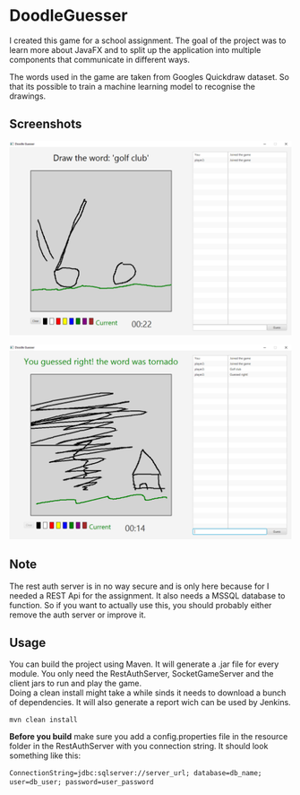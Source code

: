 # DoodleGuesser

I created this game for a school assignment. The goal of the project was to learn more about JavaFX and to split up the application into multiple components that communicate in different ways.

The words used in the game are taken from Googles Quickdraw dataset. So that its possible to train a machine learning model to recognise the drawings. 

## Screenshots

![alt text](/screenshots/image1.png)     
     
![alt text](/screenshots/image2.png)

## Note

The rest auth server is in no way secure and is only here because for I needed a REST Api for the assignment. It also needs a MSSQL database to function. So if you want to actually use this, you should probably either remove the auth server or improve it.

## Usage

You can build the project using Maven. It will generate a .jar file for every module. You only need the RestAuthServer, SocketGameServer and the client jars to run and play the game.   
Doing a clean install might take a while sinds it needs to download a bunch of dependencies. It will also generate a report wich can be used by Jenkins.    


```
mvn clean install
```

**Before you build** make sure you add a config.properties file in the resource folder in the RestAuthServer with you connection string. It should look something like this:
```
ConnectionString=jdbc:sqlserver://server_url; database=db_name; user=db_user; password=user_password
```
